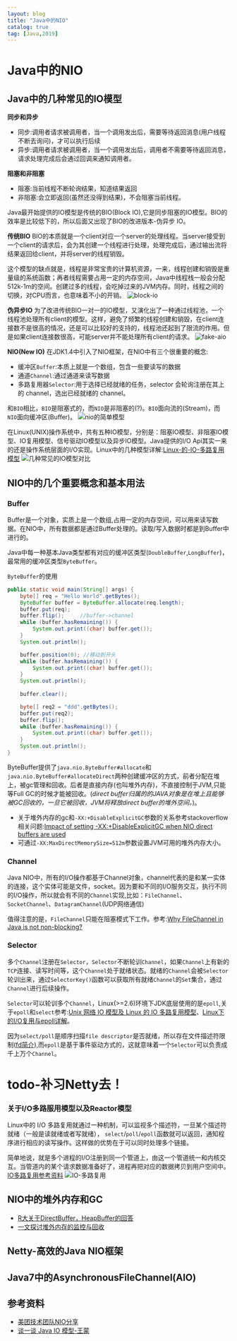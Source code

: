 ```yaml
---
layout: blog
title: "Java中的NIO"
catalog: true
tag: [Java,2019]
---
```

# Java中的NIO

## Java中的几种常见的IO模型
**同步和异步**
+ 同步:调用者请求被调用者，当一个调用发出后，需要等待返回消息(用户线程不断去询问)，才可以执行后续
+ 异步:调用者请求被调用者，当一个调用发出后，调用者不需要等待返回消息，请求处理完成后会通过回调来通知调用者。

**阻塞和非阻塞**
+ 阻塞:当前线程不断轮询结果，知道结果返回
+ 非阻塞:会立即返回(虽然还没得到结果)，不会阻塞当前线程。

Java最开始提供的IO模型是传统的BIO(Block IO),它是同步阻塞的IO模型。BIO的效率是比较低下的，所以后面又出现了BIO的改进版本-伪异步 IO。

**传统BIO**
BIO的本质就是一个client对应一个server的处理线程。当server接受到一个client的请求后，会为其创建一个线程进行处理，处理完成后，通过输出流将结果返回给client，并将server的线程销毁。

这个模型的缺点就是，线程是非常宝贵的计算机资源，一来，线程创建和销毁是重量级的系统函数；再者线程需要占用一定的内存空间，Java中线程栈一般会分配512k-1m的空间。创建过多的线程，会吃掉过来的JVM内存。同时，线程之间的切换，对CPU而言，也意味着不小的开销。
![block-io](https://raw.githubusercontent.com/RussXia/RussXia.github.io/master/_pic/block-io.png)

**伪异步IO**
为了改进传统BIO一对一的IO模型，又演化出了一种通过线程池，一个线程池处理所有client的模型。这样，避免了频繁的线程创建和销毁，在client连接数不是很高的情况，还是可以比较好的支持的，线程池还起到了限流的作用。但是如果client连接数很高，可能server并不能处理所有client的请求。
![fake-aio](https://raw.githubusercontent.com/RussXia/RussXia.github.io/master/_pic/fake_asyn_io.png)

**NIO(New IO)**
在JDK1.4中引入了NIO框架，在NIO中有三个很重要的概念:
+ 缓冲区`Buffer`:本质上就是一个数组，包含一些要读写的数据
+ 通道`Channel`:通过通道来读写数据
+ 多路复用器`Selector`:用于选择已经就绪的任务，selector 会轮询注册在其上的 channel，选出已经就绪的 channel。

和`BIO`相比，`BIO`是阻塞式的，而`NIO`是非阻塞的(?)。`BIO`面向流的(Stream)，而`NIO`面向缓冲区(Buffer)。
![nio的简单模型](https://raw.githubusercontent.com/RussXia/RussXia.github.io/master/_pic/NIO-model.png)

在Linux(UNIX)操作系统中，共有五种IO模型，分别是：阻塞IO模型、非阻塞IO模型、IO复用模型、信号驱动IO模型以及异步IO模型。Java提供的I/O Api其实一来的还是操作系统层面的I/O实现。Linux中的几种模型详解:[Linux-的-IO-多路复用模型](http://matt33.com/2017/08/06/unix-io/#Linux-%E7%9A%84-IO-%E5%A4%9A%E8%B7%AF%E5%A4%8D%E7%94%A8%E6%A8%A1%E5%9E%8B)
![几种常见的IO模型对比](https://raw.githubusercontent.com/RussXia/RussXia.github.io/master/_pic/simple-IO-model.jpg)

## NIO中的几个重要概念和基本用法
### Buffer
Buffer是一个对象，实质上是一个数组,占用一定的内存空间，可以用来读写数据。在NIO中，所有数据都是通过Buffer处理的。读取/写入数据时都是到Buffer中进行的。

Java中每一种基本Java类型都有对应的缓冲区类型(`DoubleBuffer`,`LongBuffer`)，最常用的缓冲区类型`ByteBuffer`。

`ByteBuffer`的使用
```java
public static void main(String[] args) {
    byte[] req = "Hello World".getBytes();
    ByteBuffer buffer = ByteBuffer.allocate(req.length);
    buffer.put(req);
    buffer.flip();     //buffer->channel
    while (buffer.hasRemaining()) {
        System.out.print((char) buffer.get());
    }
    System.out.println();

    buffer.position(0); //移动到开头
    while (buffer.hasRemaining()) {
        System.out.print((char) buffer.get());
    }
    System.out.println();
    
    buffer.clear();

    byte[] req2 = "ddd".getBytes();
    buffer.put(req2);
    buffer.flip();
    while (buffer.hasRemaining()) {
        System.out.print((char) buffer.get());
    }
    System.out.println();
}
```
ByteBuffer提供了`java.nio.ByteBuffer#allocate`和`java.nio.ByteBuffer#allocateDirect`两种创建缓冲区的方式，前者分配在堆上，被gc管理和回收。后者是直接内存(也叫堆外内存)，不直接控制于JVM,只能等Full GC的时候才能被回收。(*direct buffer归属的的JAVA对象是在堆上且能够被GC回收的，一旦它被回收，JVM将释放direct buffer的堆外空间。*)。

+ 关于堆外内存的gc和`-XX:+DisableExplicitGC`参数的关系参考stackoverflow相关问题:[Impact of setting -XX:+DisableExplicitGC when NIO direct buffers are used](https://stackoverflow.com/questions/32912702/impact-of-setting-xxdisableexplicitgc-when-nio-direct-buffers-are-used)
+ 可通过`-XX:MaxDirectMemorySize=512m`参数设置JVM可用的堆外内存大小。

### Channel
Java NIO中，所有的I/O操作都基于Channel对象，channel代表的是和某一实体的连接，这个实体可能是文件，socket。因为要和不同的I/O服务交互，执行不同的I/O操作，所以就会有不同的`Channel`实现,比如：`FileChannel`、`SocketChannel`、`DatagramChannel`(UDP网络通信)

值得注意的是，`FileChannel`只能在阻塞模式下工作。参考:[Why FileChannel in Java is not non-blocking?](https://stackoverflow.com/questions/3955250/why-filechannel-in-java-is-not-non-blocking)

### Selector
多个`Channel`注册在`Selector`，`Selector`不断轮训`Channel`，如果`Channel`上有新的`TCP`连接、读写时间等，这个`Channel`处于就绪状态。就绪的`Channel`会被`Selector`轮训出来，通过`SelectorKey()`函数可以获取所有就绪`Channel`的`Set`集合，通过`Channel`进行后续操作。

`Selector`可以轮训多个`Channel`，Linux(>=2.6)环境下JDK底层使用的是`epoll`,关于`epoll`和`select`参考:[Unix 网络 IO 模型及 Linux 的 IO 多路复用模型](http://matt33.com/2017/08/06/unix-io/#Linux-%E7%9A%84-IO-%E5%A4%9A%E8%B7%AF%E5%A4%8D%E7%94%A8%E6%A8%A1%E5%9E%8B)、[Linux下的I/O复用与epoll详解](https://www.cnblogs.com/lojunren/p/3856290.html)。

因为`select/poll`是顺序扫描`file descriptor`是否就绪，所以存在文件描述符限制([fd简介](https://segmentfault.com/a/1190000009724931#articleHeader0)),而`epoll`是基于事件驱动方式的，这就意味着一个`Selector`可以负责成千上万个`Channel`。

# todo-补习Netty去！

### 关于I/O多路服用模型以及Reactor模型
Linux中的 I/O 多路复用就通过一种机制，可以监视多个描述符，一旦某个描述符就绪（一般是读就绪或者写就绪）， `select`/`poll`/`epoll`函数就可以返回，通知程序进行相应的读写操作。这样做的优势在于可以同时处理多个链接。

简单地说，就是多个进程的I/O注册到同一个管道上，由这一个管道统一和内核交互。当管道内的某个请求数据准备好了，进程再把对应的数据拷贝到用户空间中。[IO多路复用参考资料](https://github.com/justtreee/blog/issues/17)
![IO-多路复用](https://raw.githubusercontent.com/RussXia/RussXia.github.io/master/_pic/Multi-IO.png)




## NIO中的堆外内存和GC
+ [R大关于DirectBuffer，HeapBuffer的回答](https://www.zhihu.com/question/57374068/answer/152691891)
+ [一文探讨堆外内存的监控与回收](https://www.cnkirito.moe/nio-buffer-recycle/)

## Netty-高效的Java NIO框架

## Java7中的AsynchronousFileChannel(AIO)

## 参考资料
+ [美团技术团队NIO分享](https://tech.meituan.com/2016/11/04/nio.html)
+ [谈一谈 Java IO 模型-王蒙](https://matt33.com/2017/08/12/java-nio/)